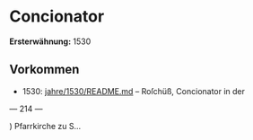 # Concionator

**Ersterwähnung:** 1530

## Vorkommen
- 1530: [jahre/1530/README.md](../jahre/1530/README.md) – Roſchüß, Concionator in der


— 214 —

) Pfarrkirche zu S...
